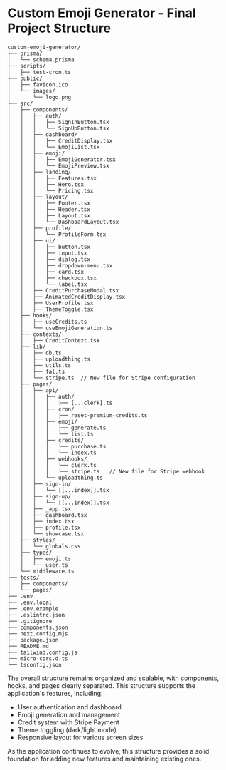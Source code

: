 # Custom Emoji Generator - Final Project Structure

```
custom-emoji-generator/
├── prisma/
│   └── schema.prisma
├── scripts/
│   ├── test-cron.ts
├── public/
│   ├── favicon.ico
│   └── images/
│       └── logo.png
├── src/
│   ├── components/
│   │   ├── auth/
│   │   │   ├── SignInButton.tsx
│   │   │   └── SignUpButton.tsx
│   │   ├── dashboard/
│   │   │   ├── CreditDisplay.tsx
│   │   │   └── EmojiList.tsx
│   │   ├── emoji/
│   │   │   ├── EmojiGenerator.tsx
│   │   │   └── EmojiPreview.tsx
│   │   ├── landing/
│   │   │   ├── Features.tsx
│   │   │   ├── Hero.tsx
│   │   │   └── Pricing.tsx
│   │   ├── layout/
│   │   │   ├── Footer.tsx
│   │   │   ├── Header.tsx
│   │   │   ├── Layout.tsx
│   │   │   └── DashboardLayout.tsx
│   │   ├── profile/
│   │   │   └── ProfileForm.tsx
│   │   ├── ui/
│   │   │   ├── button.tsx
│   │   │   ├── input.tsx
│   │   │   ├── dialog.tsx
│   │   │   ├── dropdown-menu.tsx
│   │   │   ├── card.tsx
│   │   │   ├── checkbox.tsx
│   │   │   └── label.tsx
│   │   ├── CreditPurchaseModal.tsx
│   │   ├── AnimatedCreditDisplay.tsx
│   │   ├── UserProfile.tsx
│   │   ├── ThemeToggle.tsx
│   ├── hooks/
│   │   ├── useCredits.ts
│   │   └── useEmojiGeneration.ts
│   ├── contexts/
│   │   ├── CreditContext.tsx
│   ├── lib/
│   │   ├── db.ts
│   │   ├── uploadthing.ts
│   │   ├── utils.ts
│   │   ├── fal.ts
│   │   └── stripe.ts  // New file for Stripe configuration
│   ├── pages/
│   │   ├── api/
│   │   │   ├── auth/
│   │   │   │   ├── [...clerk].ts
│   │   │   ├── cron/
│   │   │   │   ├── reset-premium-credits.ts
│   │   │   ├── emoji/
│   │   │   │   ├── generate.ts
│   │   │   │   └── list.ts
│   │   │   ├── credits/
│   │   │   │   └── purchase.ts
│   │   │   │   └── index.ts
│   │   │   ├── webhooks/
│   │   │   │   └── clerk.ts
│   │   │   │   └── stripe.ts   // New file for Stripe webhook
│   │   │   └── uploadthing.ts
│   │   ├── sign-in/
│   │   │   └── [[...index]].tsx
│   │   ├── sign-up/
│   │   │   └── [[...index]].tsx
│   │   ├── _app.tsx
│   │   ├── dashboard.tsx
│   │   ├── index.tsx
│   │   ├── profile.tsx
│   │   └── showcase.tsx
│   ├── styles/
│   │   └── globals.css
│   ├── types/
│   │   ├── emoji.ts
│   │   └── user.ts
│   └── middleware.ts
├── tests/
│   ├── components/
│   └── pages/
├── .env
├── .env.local
├── .env.example
├── .eslintrc.json
├── .gitignore
├── components.json
├── next.config.mjs
├── package.json
├── README.md
├── tailwind.config.js
├── micro-cors.d.ts
└── tsconfig.json
```

The overall structure remains organized and scalable, with components, hooks, and pages clearly separated. This structure supports the application's features, including:

- User authentication and dashboard
- Emoji generation and management
- Credit system with Stripe Payment
- Theme toggling (dark/light mode)
- Responsive layout for various screen sizes

As the application continues to evolve, this structure provides a solid foundation for adding new features and maintaining existing ones.